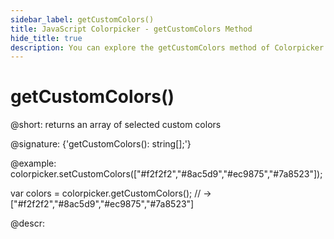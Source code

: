 ```yaml
---
sidebar_label: getCustomColors()
title: JavaScript Colorpicker - getCustomColors Method 
hide_title: true
description: You can explore the getCustomColors method of Colorpicker in the documentation of the DHTMLX JavaScript UI library. Browse developer guides and API reference, try out code examples and live demos, and download a free 30-day evaluation version of DHTMLX Suite 7.
---
```

 
# getCustomColors()

@short: returns an array of selected custom colors

@signature: {'getCustomColors(): string[];'}

@example:
colorpicker.setCustomColors(["#f2f2f2","#8ac5d9","#ec9875","#7a8523"]);

var colors = colorpicker.getCustomColors();
// -> ["#f2f2f2","#8ac5d9","#ec9875","#7a8523"]

@descr:

[comment]: # (@related: colorpicker/manipulating_colorpicker.md#settinggetting-custom-colors)

[comment]: # (@relatedapi: colorpicker/api/colorpicker_setcustomcolors_method.md)
